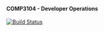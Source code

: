 #### COMP3104 - Developer Operations

[![Build Status](https://app.travis-ci.com/alwaysandy/COMP3104.svg?token=WqYNEkX6TQpNfx5xpdVW&branch=main)](https://app.travis-ci.com/alwaysandy/COMP3104)